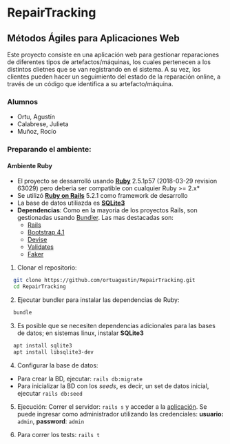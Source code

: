 # RepairTracking
## Métodos Ágiles para Aplicaciones Web

Este proyecto consiste en una aplicación web para gestionar reparaciones de diferentes tipos de artefactos/máquinas, los cuales pertenecen a los distintos clietnes que se van registrando en el sistema. A su vez, los clientes pueden hacer un seguimiento del estado de la reparación online, a través de un código que identifica a su artefacto/máquina.

### Alumnos

* Ortu, Agustín
* Calabrese, Julieta
* Muñoz, Rocío

### Preparando el ambiente:

#### Ambiente Ruby

* El proyecto se dessarrolló usando [**Ruby**](https://www.ruby-lang.org/) 2.5.1p57 (2018-03-29 revision 63029) pero deberia ser compatible con cualquier Ruby >= 2.x*
* Se utilizó [**Ruby on Rails**](https://rubyonrails.org/) 5.2.1 como framework de desarrollo
* La base de datos utiliazda es [**SQLite3**](https://www.sqlite.org)
* **Dependencias**: Como en la mayoria de los proyectos Rails, son gestionadas usando [Bundler](https://github.com/bundler/bundler). Las mas destacadas son:
  - [Rails](https://github.com/rails/rails)
  - [Bootstrap 4.1](https://getbootstrap.com)
  - [Devise](https://github.com/plataformatec/devise)
  - [Validates](https://github.com/kaize/validates)
  - [Faker](https://github.com/stympy/faker)

1. Clonar el repositorio:

```bash
  git clone https://github.com/ortuagustin/RepairTracking.git
  cd RepairTracking
```

2. Ejecutar bundler para instalar las dependencias de Ruby:

```bash
  bundle
```

3. Es posible que se necesiten dependencias adicionales para las bases de datos; en sistemas linux, instalar **SQLite3**

```bash
  apt install sqlite3
  apt install libsqlite3-dev
```

4. Configurar la base de datos:
  - Para crear la BD, ejecutar: `rails db:migrate`
  - Para inicializar la BD con los *seeds*, es decir, un set de datos inicial, ejecutar `rails db:seed`

5. Ejecución: Correr el servidor: `rails s` y acceder a la [aplicación](http://localhost:3000). Se puede ingresar como administrador utilizando las credenciales: **usuario:** `admin`, **password**: `admin`

6. Para correr los tests: `rails t`
